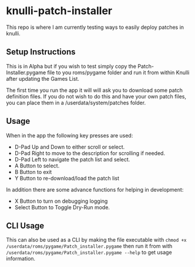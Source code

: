 # knulli-patch-installer

This repo is where I am currently testing ways to easily
deploy patches in knulli.

## Setup Instructions

This is in Alpha but if you wish to test simply copy the
Patch-Installer.pygame file to you roms/pygame folder and
run it from within Knulli after updating the Games List.

The first time you run the app it will will ask you to
download some patch definition files.  If you do not wish
to do this and have your own patch files, you can place
them in a /userdata/system/patches folder.

## Usage

When in the app the following key presses are used:

- D-Pad Up and Down to either scroll or select.
- D-Pad Right to move to the description for scrolling if needed.
- D-Pad Left to navigate the patch list and select.
- A Button to select.
- B Button to exit
- Y Button to re-download/load the patch list

In addition there are some advance functions for helping
in development:

- X Button to turn on debugging logging
- Select Button to Toggle Dry-Run mode.

## CLI Usage

This can also be used as a CLI by making the file executable
with `chmod +x /userdata/roms/pygame/Patch_installer.pygame`
then run it from with `/userdata/roms/pygame/Patch_installer.pygame --help`
to get usage information.
